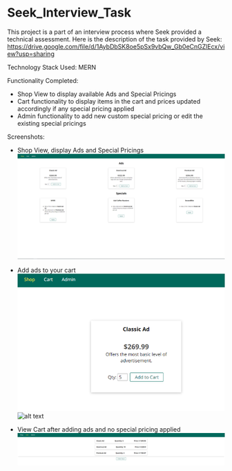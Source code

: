 # Seek_Interview_Task
This project is a part of an interview process where Seek provided a technical assessment. Here is the description of the task provided by Seek: https://drive.google.com/file/d/1AybDbSK8oe5pSx9vbQw_Gb0eCnGZlEcx/view?usp=sharing

Technology Stack Used: MERN

Functionality Completed:
* Shop View to display available Ads and Special Pricings
* Cart functionality to display items in the cart and prices updated accordingly if any special pricing applied
* Admin functionality to add new custom special pricing or edit the existing special pricings

Screenshots:

* Shop View, display Ads and Special Pricings
![alt text](/screenshots/shop_view.PNG)

* Add ads to your cart
![alt text](/screenshots/add_5_classic_ad.PNG)
![alt text](/screenshots/add_10_standout_ad_and_3_premiun_ad.PNG)

* View Cart after adding ads and no special pricing applied
![alt text](/screenshots/view_cart.PNG)
